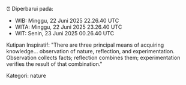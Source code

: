 ⏰ Diperbarui pada:
- WIB: Minggu, 22 Juni 2025 22.26.40 UTC
- WITA: Minggu, 22 Juni 2025 23.26.40 UTC
- WIT: Senin, 23 Juni 2025 00.26.40 UTC

Kutipan Inspiratif:
"There are three principal means of acquiring knowledge... observation of nature, reflection, and experimentation. Observation collects facts; reflection combines them; experimentation verifies the result of that combination."


Kategori: nature

